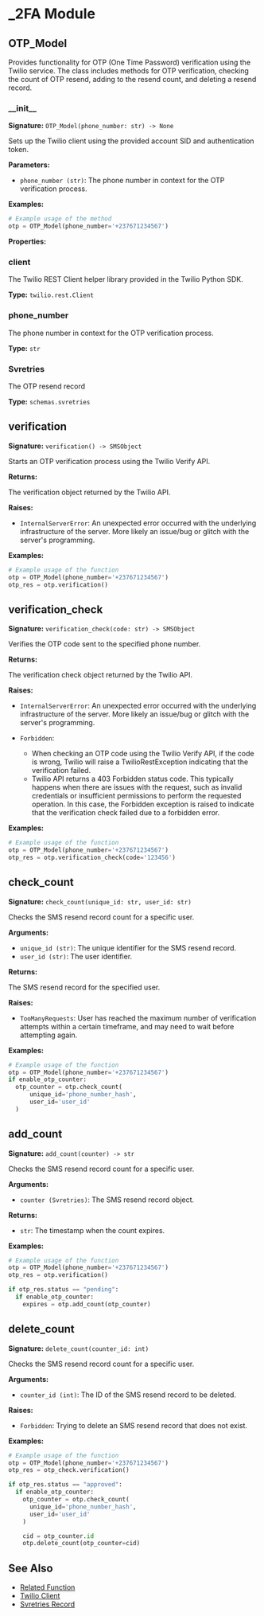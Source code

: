 # _2FA Module

## OTP_Model

<!-- ```python
class OTP_Model:
``` -->

Provides functionality for OTP (One Time Password) verification using the Twilio service. The class includes methods for OTP verification, checking the count of OTP resend, adding to the resend count, and deleting a resend record.

### \_\_init\_\_

<!-- ```python
OTP_Model(phone_number: str)
``` -->

**Signature:** `OTP_Model(phone_number: str) -> None`

Sets up the Twilio client using the provided account SID and authentication token.

**Parameters:**

- `phone_number (str)`: The phone number in context for the OTP verification process.


**Examples:**

```python
# Example usage of the method
otp = OTP_Model(phone_number='+237671234567')
```

**Properties:**

### client

The Twilio REST Client helper library provided in the Twilio Python SDK.

**Type:** `twilio.rest.Client`

### phone_number

The phone number in context for the OTP verification process.

**Type:** `str`

### Svretries

The OTP resend record

**Type:** `schemas.svretries`


## verification

**Signature:** `verification() -> SMSObject`

Starts an OTP verification process using the Twilio Verify API.


**Returns:**

The verification object returned by the Twilio API.

**Raises:**

- `InternalServerError`: An unexpected error occurred with the underlying infrastructure of the server. More likely an issue/bug or glitch with the server's programming.

**Examples:**

```python
# Example usage of the function
otp = OTP_Model(phone_number='+237671234567')
otp_res = otp.verification()
```

## verification_check

**Signature:** `verification_check(code: str) -> SMSObject`

Verifies the OTP code sent to the specified phone number.


**Returns:**

The verification check object returned by the Twilio API.

**Raises:**

- `InternalServerError`: An unexpected error occurred with the underlying infrastructure of the server. More likely an issue/bug or glitch with the server's programming.

- `Forbidden`:
  - When checking an OTP code using the Twilio Verify API, if the code is wrong, Twilio will raise a TwilioRestException indicating that the verification failed.
  - Twilio API returns a 403 Forbidden status code. This typically happens when there are issues with the request, such as invalid credentials or insufficient permissions to perform the requested operation. In this case, the Forbidden exception is raised to indicate that the verification check failed due to a forbidden error.

**Examples:**

```python
# Example usage of the function
otp = OTP_Model(phone_number='+237671234567')
otp_res = otp.verification_check(code='123456')
```

## check_count

**Signature:** `check_count(unique_id: str, user_id: str)`

Checks the SMS resend record count for a specific user.

**Arguments:**

- `unique_id (str)`: The unique identifier for the SMS resend record.
- `user_id (str)`: The user identifier.

**Returns:**

The SMS resend record for the specified user.

**Raises:**

- `TooManyRequests`: User has reached the maximum number of verification attempts within a certain timeframe, and may need to wait before attempting again.

**Examples:**

```python
# Example usage of the function
otp = OTP_Model(phone_number='+237671234567')
if enable_otp_counter:
  otp_counter = otp.check_count(
      unique_id='phone_number_hash',
      user_id='user_id'
  )
```

## add_count

**Signature:** `add_count(counter) -> str`

Checks the SMS resend record count for a specific user.

**Arguments:**

- `counter (Svretries)`: The SMS resend record object.

**Returns:**

- `str`: The timestamp when the count expires.

**Examples:**

```python
# Example usage of the function
otp = OTP_Model(phone_number='+237671234567')
otp_res = otp.verification()

if otp_res.status == "pending":
  if enable_otp_counter:
    expires = otp.add_count(otp_counter)
```

## delete_count

**Signature:** `delete_count(counter_id: int)`

Checks the SMS resend record count for a specific user.

**Arguments:**

- `counter_id (int)`: The ID of the SMS resend record to be deleted.

**Raises:**

- `Forbidden`: Trying to delete an SMS resend record that does not exist.

**Examples:**

```python
# Example usage of the function
otp = OTP_Model(phone_number='+237671234567')
otp_res = otp_check.verification()

if otp_res.status == "approved":
  if enable_otp_counter:
    otp_counter = otp.check_count(
      unique_id='phone_number_hash',
      user_id='user_id'
    )

    cid = otp_counter.id
    otp.delete_count(otp_counter=cid)
```

## See Also

- [Related Function](link_to_related_function)
- [Twilio Client](https://github.com/twilio/twilio-python#use-the-helper-library)
- [Svretries Record](link_to_Svretries_class)
